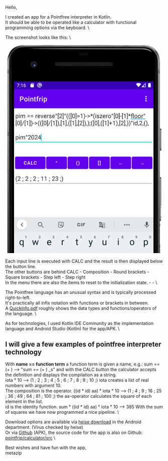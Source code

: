 Hello,

I created an app for a Pointfree interpreter in Kotlin. \
It should be able to be operated like a calculator with functional programming options via the keyboard. \

The screenshot looks like this: \

![calculator-image](https://raw.githubusercontent.com/pointfrip/calculator/main/pixel2bimage.png)

Each input line is executed with CALC and the result is then displayed below the button line. \
The other buttons are behind CALC - Composition - Round brackets - Square brackets - Step left - Step right \
In the menu there are also the items <Clear> to reset to the initialization state. <Insert result above> - <Load External> - <Copy Input> \

The Pointfree language has an unusual syntax and is typically processed right-to-left. \
It's practically all infix notation with functions or brackets in between. \
A [Quickinfo.pdf](https://github.com/pointfrip/calculator/blob/main/quickinfo-en.pdf) roughly shows the data types and functions/operators of the language. \

As for technologies, I used Kotlin IDE Community as the implementation language and Android Studio (Kotlin) for the app/APK. \

## I will give a few examples of pointfree interpreter technology

With **name == function term** a function term is given a name, e.g.:
    sum == (+ \)
    -->  "sum == (+ \) _s"
and with the CALC button the calculator accepts the definition and displays the compilation as a string. \
<new line>
    iota ° 10
    -->  (1 ; 2 ; 3 ; 4 ; 5 ; 6 ; 7 ; 8 ; 9 ; 10 ;)
iota creates a list of real numbers with argument 10. \
The composition is the operator.
    ((id * id) aa) ° iota ° 10
    -->  (1 ; 4 ; 9 ; 16 ; 25 ; 36 ; 49 ; 64 ; 81 ; 100 ;)
the aa-operator calculates the square of each element in the list. \
id is the identity function.
    sum ° ((id * id) aa) ° iota ° 10
    -->  385
With the sum of squares we have now programmed a nice pipeline. \

Download options are available via [heise download](https://www.heise.de/download/product/fp-trivia) in the Android department. (Virus checked by heise) \
Or via [Github](https://github.com/pointfrip/calculator/blob/main/apk/debug/app-debug.apk) (APK), the source code for the app is also on Github: [pointfrip/calculator/src](https://github.com/pointfrip/calculator/tree/main/src) \

Best wishes and have fun with the app, \
metazip

